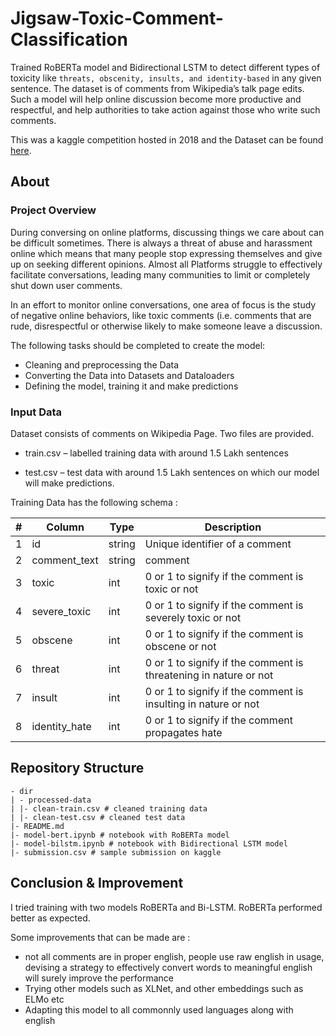 # Jigsaw-Toxic-Comment-Classification

Trained RoBERTa model and Bidirectional LSTM to detect different types of toxicity like `threats, obscenity, insults, and identity-based` in any given sentence. The dataset is of comments from Wikipedia’s talk page edits. Such a model will help online discussion become more productive and respectful, and help authorities to take action against those who write such comments.

This was a kaggle competition hosted in 2018 and the Dataset can be found [here](https://www.kaggle.com/c/jigsaw-toxic-comment-classification-challenge/data).
## About

### Project Overview

During conversing on online platforms, discussing things we care about can be difficult sometimes. There is always a threat of abuse and harassment online which means that many people stop expressing themselves and give up on seeking different opinions. Almost all Platforms struggle to effectively facilitate conversations, leading many communities to limit or completely shut down user comments.

In an effort to monitor online conversations, one area of focus is the study of negative online behaviors, like toxic comments (i.e. comments that are rude, disrespectful or otherwise likely to make someone leave a discussion.

The following tasks should be completed 
to create the model:

* Cleaning and preprocessing the Data
* Converting the Data into Datasets and Dataloaders
* Defining the model, training it and make predictions


### Input Data

Dataset consists of comments on Wikipedia Page. Two files are provided.

* train.csv – labelled training data with around 1.5 Lakh sentences

* test.csv – test data with around 1.5 Lakh sentences on which our model will make predictions.

Training Data has the following schema :


|#| Column | Type | Description |
| --- | --- | --- | --- |
| 1 | id | string | Unique identifier of a comment|
| 2 | comment_text | string | comment |
| 3 | toxic | int | 0 or 1 to signify if the comment is toxic or not |
| 4 | severe_toxic | int | 0 or 1 to signify if the comment is severely toxic or not |
| 5 | obscene | int | 0 or 1 to signify if the comment is obscene or not |
| 6 | threat | int | 0 or 1 to signify if the comment is threatening in nature or not |
| 7 | insult | int |0 or 1 to signify if the comment is insulting in nature or not |
| 8 | identity_hate | int |0 or 1 to signify if the comment propagates hate |

## Repository Structure

```
- dir
| - processed-data
| |- clean-train.csv # cleaned training data
| |- clean-test.csv # cleaned test data
|- README.md
|- model-bert.ipynb # notebook with RoBERTa model 
|- model-bilstm.ipynb # notebook with Bidirectional LSTM model
|- submission.csv # sample submission on kaggle

```

## Conclusion & Improvement

I tried training with two models RoBERTa and Bi-LSTM. RoBERTa performed better as expected. 


Some improvements that can be made are :

* not all comments are in proper english, people use raw english in usage, devising a strategy to effectively convert words to meaningful english will surely improve the performance
* Trying other models such as XLNet, and other embeddings such as ELMo etc
* Adapting this model to all commonnly used languages along with english



